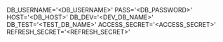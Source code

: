 DB_USERNAME='<DB_USERNAME>'
PASS='<DB_PASSWORD>'
HOST='<DB_HOST>'
DB_DEV='<DEV_DB_NAME>'
DB_TEST='<TEST_DB_NAME>'
ACCESS_SECRET='<ACCESS_SECRET>'
REFRESH_SECRET='<REFRESH_SECRET>'
